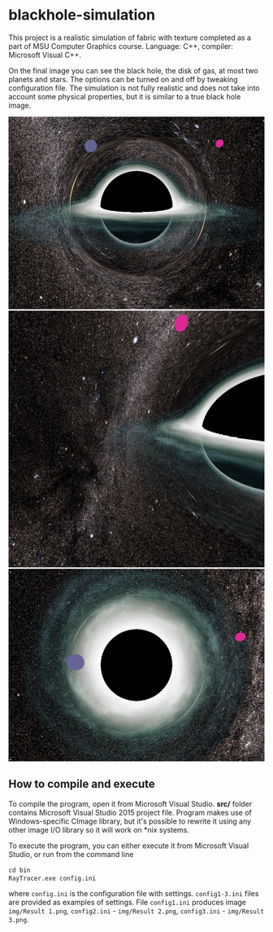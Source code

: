 # blackhole-simulation

This project is a realistic simulation of fabric with texture completed as a part of MSU Computer Graphics course. Language: C++, compiler: Microsoft Visual C++.

On the final image you can see the black hole, the disk of gas, at most two planets and stars. The options can be turned on and off by tweaking configuration file. The simulation is not fully realistic and does not take into account some physical properties, but it is similar to a true black hole image. 

<img src="img/Result 1.png"/>
<img src="img/Result 2.png"/>
<img src="img/Result 3.png"/>

## How to compile and execute

To compile the program, open it from Microsoft Visual Studio. **src/** folder contains Microsoft Visual Studio 2015 project file. Program makes use of Windows-specific CImage library, but it's possible to rewrite it using any other image I/O library so it will work on *nix systems.

To execute the program, you can either execute it from Microsoft Visual Studio, or run from the command line

```
cd bin
RayTracer.exe config.ini
```

where ``config.ini`` is the configuration file with settings. ``config1-3.ini`` files are provided as examples of settings. File ``config1.ini`` produces image ``img/Result 1.png``, ``config2.ini`` - ``img/Result 2.png``, ``config3.ini`` - ``img/Result 3.png``.
